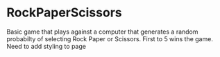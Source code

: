 # RockPaperScissors
Basic game that plays against a computer that generates a random probabilty of selecting Rock Paper or Scissors. First to 5 wins the game. Need to add styling to page
